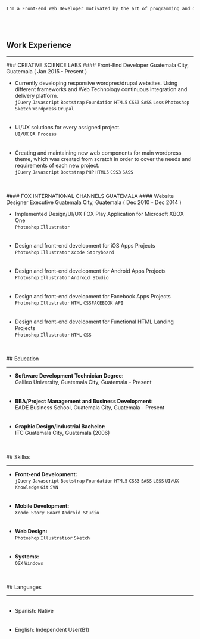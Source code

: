 ```markdown
I'm a Front-end Web Developer motivated by the art of programming and design with 8 + years' of experience. Enthusiastic about the Web Development interaction. 
```
<br><br>
## Work Experience
<hr>
### CREATIVE SCIENCE LABS
#### Front-End Developer
Guatemala City, Guatemala ( Jan 2015 - Present )<br>
<ul>
  <li>Currently developing responsive wordpres/drupal websites. Using different frameworks and Web Technology continuous integration and delivery platform.<br>
    <code>jQuery</code> <code>Javascript</code> <code>Bootstrap</code> <code>Foundation</code> <code>HTML5</code> <code>CSS3</code> <code>SASS</code> <code>Less</code> <code>Photoshop</code> <code>Sketch</code> <code>Wordpress</code> <code>Drupal</code></li><br><br>
  <li>UI/UX solutions for every assigned project.<br>
  <code>UI/UX</code> <code>QA Process</code></li><br><br>
   <li>Creating and maintaining new web components for main wordpress theme, which was created from scratch in order to cover the needs and requirements of each new project.<br>
    <code>jQuery</code> <code>Javascript</code> <code>Bootstrap</code> <code>PHP</code> <code>HTML5</code> <code>CSS3</code> <code>SASS</code>
  </li>
</ul><br><br>
#### FOX INTERNATIONAL CHANNELS GUATEMALA
#### Website Designer Executive
Guatemala City, Guatemala ( Dec 2010 - Dec 2014 )<br>
<ul>
  <li>Implemented Design/UI/UX FOX Play Application for Microsoft XBOX One <br>
<code>Photoshop</code> <code>Illustrator</code>
      </li><br><br>
    <li>Design and front-end development for iOS Apps Projects <br>
      <code>Photoshop</code> <code>Illustrator</code> <code>Xcode Storyboard</code>
  </li><br><br>
  <li>Design and front-end development for Android Apps Projects <br>
      <code>Photoshop</code> <code>Illustrator</code> <code>Android Studio</code>
    </li><br><br>
    <li>Design and front-end development for Facebook Apps Projects <br>
      <code>Photoshop</code> <code>Illustrator</code> <code>HTML</code> <code>CSS</code><code>FACEBOOK API</code>
    </li><br><br>
      <li>Design and front-end development for Functional HTML Landing Projects <br>
      <code>Photoshop</code> <code>Illustrator</code> <code>HTML</code> <code>CSS</code>
    </li>
</ul><br><br>
## Education
<hr>
<ul>
  <li><strong>Software Development Technician Degree:</strong> <br>Galileo University, Guatemala City, Guatemala - Present<br>
  </li><br><br>
  <li><strong>BBA/Project Management and Business Development:</strong> <br>EADE Business School, Guatemala City, Guatemala - Present</li><br><br>
  <li><strong>Graphic Design/Industrial Bachelor:</strong><br> ITC Guatemala City, Guatemala (2006)</li>
</ul><br><br>
## Skillss
<hr>
<ul>
  <li><strong>Front-end Development:</strong><br> <code>jQuery</code> <code>Javascript</code> <code>Bootstrap</code> <code>Foundation</code> <code>HTML5</code> <code>CSS3</code> <code>SASS</code> <code>LESS</code> <code>UI/UX Knowledge</code> <code>Git</code> <code>SVN</code></li><br><br>
  <li><strong>Mobile Development:</strong><br><code>Xcode Story Board</code> <code>Android Studio</code></li><br><br>
  <li><strong>Web Design:</strong><br><code>Photoshop</code> <code>Illustratior</code> <code>Sketch</code></li><br><br>
  <li><strong>Systems:</strong><br><code>OSX</code> <code>Windows</code></li>
</ul><br><br>
## Languages
<hr>
<ul>
  <li>Spanish: Native</li><br><br>
  <li>English: Independent User(B1)</li>
</ul>
